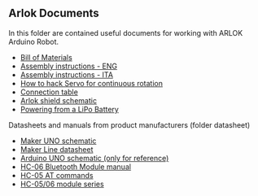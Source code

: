 ## Arlok Documents  

In this folder are contained useful documents for working with ARLOK Arduino Robot.

- [Bill of Materials](BOM.md)
- [Assembly instructions - ENG](assembly.md)
- [Assembly instructions - ITA](assembly_ita.md)
- [How to hack Servo for continuous rotation](servo_mod.md)
- [Connection table](connections.md)
- [Arlok shield schematic](arlok_schematic_rev1.png)
- [Powering from a LiPo Battery](lipo_mod.md)

Datasheets and manuals from product manufacturers (folder datasheet)
- [Maker UNO schematic](schematic_maker_uno.pdf)
- [Maker Line datasheet](makerline.pdf)
- [Arduino UNO schematic (only for reference)](schematic_arduino_uno.pdf)
- [HC-06 Bluetooth Module manual](HC-06_manual.pdf)
- [HC-05 AT commands](HC-05_AT_commands.pdf)
- [HC-05/06 module series](HC-0x_module_series.pdf)
